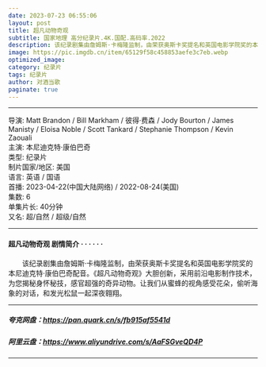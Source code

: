 ```yaml
---
date: 2023-07-23 06:55:06
layout: post
title: 超凡动物奇观
subtitle: 国家地理 高分纪录片.4K.国配.高码率.2022
description: 该纪录剧集由詹姆斯·卡梅隆监制，由荣获奥斯卡奖提名和英国电影学院奖的本尼迪克特·康伯巴奇配音。《超凡动物奇观》大胆创新，采用前沿电影制作技术，为您揭秘身怀秘技，感官超强的奇异动物...
image: https://pic.imgdb.cn/item/65129f58c458853aefe3c7eb.webp
optimized_image: 
category: 纪录片
tags: 纪录片
author: 对酒当歌
paginate: true
---
```


---

导演: Matt Brandon / Bill Markham / 彼得·费森 / Jody Bourton / James Manisty / Eloisa Noble / Scott Tankard / Stephanie Thompson / Kevin Zaouali  
主演: 本尼迪克特·康伯巴奇  
类型: 纪录片  
制片国家/地区: 美国  
语言: 英语 / 国语  
首播: 2023-04-22(中国大陆网络) / 2022-08-24(美国)  
集数: 6  
单集片长: 40分钟  
又名: 超/自然 / 超级/自然  

---

#### 超凡动物奇观 剧情简介 · · · · · ·

　　该纪录剧集由詹姆斯·卡梅隆监制，由荣获奥斯卡奖提名和英国电影学院奖的本尼迪克特·康伯巴奇配音。《超凡动物奇观》大胆创新，采用前沿电影制作技术，为您揭秘身怀秘技，感官超强的奇异动物。让我们从蜜蜂的视角感受花朵，偷听海象的对话，和发光松鼠一起深夜翱翔。

---

##### 夸克网盘：<https://pan.quark.cn/s/fb915af5541d>

##### 阿里云盘：<https://www.aliyundrive.com/s/AaFSGveQD4P>

---
